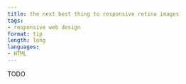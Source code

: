 ```yaml
---
title: the next best thing to responsive retina images
tags:
- responsive web design
format: tip
length: long
languages:
- HTML
---
```


TODO<!--more-->
